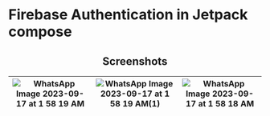 # Firebase Authentication in Jetpack compose

<h2 align="center">Screenshots</h2>

| ![WhatsApp Image 2023-09-17 at 1 58 19 AM](https://github.com/YadavYashvant/Compose-FirebaseAuth/assets/113130559/9b980dbd-7aa9-494a-9a6d-f38fcbb9959e) | ![WhatsApp Image 2023-09-17 at 1 58 19 AM(1)](https://github.com/YadavYashvant/Compose-FirebaseAuth/assets/113130559/5062ce3e-b319-4e80-9046-59af783d9101) | ![WhatsApp Image 2023-09-17 at 1 58 18 AM](https://github.com/YadavYashvant/Compose-FirebaseAuth/assets/113130559/e2a0665e-f523-4412-9888-692c056e69d8) |
|-------------------------------------------------------|-------------------------------------------------------|-------------------------------------------------------|



